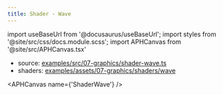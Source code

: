 ```yaml
---
title: Shader - Wave
---
```


import useBaseUrl from '@docusaurus/useBaseUrl';
import styles from '@site/src/css/docs.module.scss';
import APHCanvas from '@site/src/APHCanvas.tsx'

- source: [examples/src/07-graphics/shader-wave.ts](https://github.com/APHGames/examples/blob/main/src/07-graphics/shader-wave.ts)
- shaders: [examples/assets/07-graphics/shaders/wave](https://github.com/APHGames/assets/07-graphics/shaders/wave)

<APHCanvas name={'ShaderWave'} />

